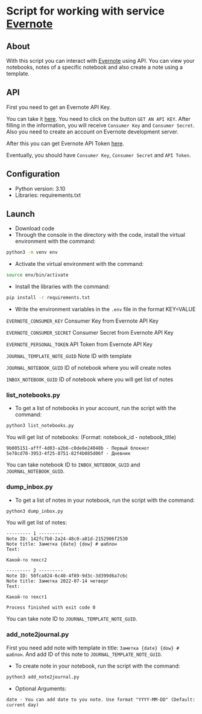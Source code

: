 # Script for working with service [Evernote](https://evernote.com/intl/ru)

## About
With this script you can interact with [Evernote](https://evernote.com/intl/ru) using API.
You can view your notebooks, notes of a specific notebook and also create a note using a template.


## API

First you need to get an Evernote API Key. 

You can take it [here](https://dev.evernote.com/doc/). 
You need to click on the button `GET AN API KEY`. 
After filling in the information, you will receive `Consumer Key` and `Consumer Secret`.
Also you need to create an account on Evernote development server.

After this you can get Evernote API Token [here](https://dev.evernote.com/get-token/).

Eventually, you should have `Consumer Key`, `Consumer Secret` and `API Token`.

## Configuration

- Python version: 3.10
- Libraries: requirements.txt

## Launch

- Download code
- Through the console in the directory with the code, install the virtual environment with the command:
```bash
python3 -m venv env
```

- Activate the virtual environment with the command:
```bash
source env/bin/activate
```

- Install the libraries with the command:
```bash
pip install -r requirements.txt
```

- Write the environment variables in the `.env` file in the format KEY=VALUE


`EVERNOTE_CONSUMER_KEY` Consumer Key from Evernote API Key

`EVERNOTE_CONSUMER_SECRET` Consumer Secret from Evernote API Key

`EVERNOTE_PERSONAL_TOKEN` API Token from Evernote API Key

`JOURNAL_TEMPLATE_NOTE_GUID` Note ID with template

`JOURNAL_NOTEBOOK_GUID` ID of notebook where you will create notes

`INBOX_NOTEBOOK_GUID` ID of notebook where you will get list of notes

### list_notebooks.py

- To get a list of notebooks in your account, run the script with the command:
```bash
python3 list_notebooks.py
```

You will get list of notebooks:
(Format: notebook_id - notebook_title)
```
9b005151-afff-4d03-a2b6-c0de8e24048b - Первый блокнот
5e78cd70-3953-4f25-8751-82f4b085d06f - Дневник
```
You can take notebook ID to `INBOX_NOTEBOOK_GUID` and `JOURNAL_NOTEBOOK_GUID`.

### dump_inbox.py

- To get a list of notes in your notebook, run the script with the command:
```bash
python3 dump_inbox.py
```

You will get list of notes:
```
--------- 1 ---------
Note ID: 142fc7b8-2a24-48c0-a81d-2152906f2530
Note title: Заметка {date} {dow} # шаблон
Text: 

Какой-то текст2

--------- 2 ---------
Note ID: 50fca824-6c40-4f89-9d3c-3d399d6a7c6c
Note title: Заметка 2022-07-14 четверг
Text: 

Какой-то текст1

Process finished with exit code 0

```
You can take note ID to `JOURNAL_TEMPLATE_NOTE_GUID`.


### add_note2journal.py

First you need add note with template in title: `Заметка {date} {dow} # шаблон`. 
And add ID of this note to `JOURNAL_TEMPLATE_NOTE_GUID`.
- To create note in your notebook, run the script with the command:
```bash
python3 add_note2journal.py
```

- Optional Arguments:
```
date - You can add date to you note. Use format "YYYY-MM-DD" (Default: current day)
```